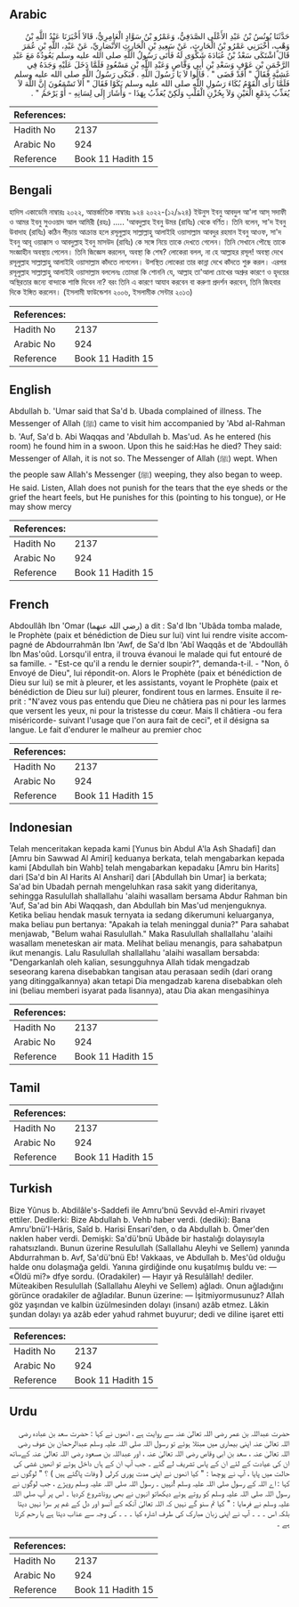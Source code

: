 ## Arabic


<div dir="rtl" lang="ar" style={{fontSize:'larger',backgroundColor:'#f8f9fa',padding:20}}>
حَدَّثَنَا يُونُسُ بْنُ عَبْدِ الأَعْلَى الصَّدَفِيُّ، وَعَمْرُو بْنُ سَوَّادٍ الْعَامِرِيُّ، قَالاَ أَخْبَرَنَا عَبْدُ اللَّهِ بْنُ وَهْبٍ، أَخْبَرَنِي عَمْرُو بْنُ الْحَارِثِ، عَنْ سَعِيدِ بْنِ الْحَارِثِ الأَنْصَارِيِّ، عَنْ عَبْدِ، اللَّهِ بْنِ عُمَرَ قَالَ اشْتَكَى سَعْدُ بْنُ عُبَادَةَ شَكْوَى لَهُ فَأَتَى رَسُولُ اللَّهِ صلى الله عليه وسلم يَعُودُهُ مَعَ عَبْدِ الرَّحْمَنِ بْنِ عَوْفٍ وَسَعْدِ بْنِ أَبِي وَقَّاصٍ وَعَبْدِ اللَّهِ بْنِ مَسْعُودٍ فَلَمَّا دَخَلَ عَلَيْهِ وَجَدَهُ فِي غَشِيَّةٍ فَقَالَ ‏"‏ أَقَدْ قَضَى ‏"‏ ‏.‏ قَالُوا لاَ يَا رَسُولَ اللَّهِ ‏.‏ فَبَكَى رَسُولُ اللَّهِ صلى الله عليه وسلم فَلَمَّا رَأَى الْقَوْمُ بُكَاءَ رَسُولِ اللَّهِ صلى الله عليه وسلم بَكَوْا فَقَالَ ‏"‏ أَلاَ تَسْمَعُونَ إِنَّ اللَّهَ لاَ يُعَذِّبُ بِدَمْعِ الْعَيْنِ وَلاَ بِحُزْنِ الْقَلْبِ وَلَكِنْ يُعَذِّبُ بِهَذَا - وَأَشَارَ إِلَى لِسَانِهِ - أَوْ يَرْحَمُ ‏"‏ ‏.‏
</div>
<div style={{backgroundColor:'#f8f9fa',padding:20, marginBottom: 10}}><table> <thead> <tr> <th>References:</th> <th></th> </tr> </thead> <tbody><tr><td>Hadith No</td><td>2137</td></tr><tr><td>Arabic No</td><td>924</td></tr><tr><td>Reference</td><td>Book 11 Hadith 15</td></tr></tbody></table></div>

## Bengali


<div dir="ltr" lang="bn" style={{fontSize:'larger',backgroundColor:'#f8f9fa',padding:20}}>
হাদিস একাডেমি নাম্বারঃ ২০২২, আন্তর্জাতিক নাম্বারঃ ৯২৪ ২০২২-(১২/৯২৪) ইউনুস ইবনু আবদুল আ'লা আস্ সদাফী ও আমর ইবনু সুওওয়াদ আল আমিরী (রহঃ) ..... 'আবদুল্লাহ ইবনু উমর (রাযিঃ) থেকে বর্ণিত। তিনি বলেন, সা'দ ইবনু উবাদাহ (রাযিঃ) কঠিন পীড়ায় আক্রান্ত হলে রসূলুল্লাহ সাল্লাল্লাহু আলাইহি ওয়াসাল্লাম আবদুর রহমান ইবনু আওফ, সা'দ ইবনু আবূ ওয়াক্কাস ও আবদুল্লাহ ইবনু মাসউদ (রাযিঃ) কে সঙ্গে নিয়ে তাকে দেখতে গেলেন। তিনি সেখানে পৌছে তাকে সংজ্ঞাহীন অবস্থায় পেলেন। তিনি জিজ্ঞেস করলেন, অবস্থা কি শেষ? লোকেরা বলল, না হে আল্লাহর রসূল! অবস্থা দেখে রসূলুল্লাহ সাল্লাল্লাহু আলাইহি ওয়াসাল্লাম কাঁদতে লাগলেন। উপস্থিত লোকেরা তার কান্না দেখে কাঁদতে শুরু করল। এরপর রসূলুল্লাহ সাল্লাল্লাহু আলাইহি ওয়াসাল্লাম বললেনঃ তোমরা কি শোননি যে, আল্লাহ তা'আলা চোখের অশ্রুর কারণে ও হৃদয়ের অস্থিরতার জন্যে বান্দাকে শাস্তি দিবেন না? বরং তিনি এ কারণে আযাব করবেন বা করুণা প্রদর্শন করবেন, তিনি জিহবার দিকে ইঙ্গিত করলেন। (ইসলামী ফাউন্ডেশন ২০০৬, ইসলামীক সেন্টার ২০১৩)
</div>
<div style={{backgroundColor:'#f8f9fa',padding:20, marginBottom: 10}}><table> <thead> <tr> <th>References:</th> <th></th> </tr> </thead> <tbody><tr><td>Hadith No</td><td>2137</td></tr><tr><td>Arabic No</td><td>924</td></tr><tr><td>Reference</td><td>Book 11 Hadith 15</td></tr></tbody></table></div>

## English


<div dir="ltr" lang="en" style={{fontSize:'larger',backgroundColor:'#f8f9fa',padding:20}}>
Abdullah b. 'Umar said that Sa'd b. Ubada complained of illness. The Messenger of Allah (ﷺ) came to visit him accompanied by 'Abd al-Rahman b. 'Auf, Sa'd b. Abi Waqqas and 'Abdullah b. Mas'ud. As he entered (his room) he found him in a swoon. Upon this he said:Has he died? They said: Messenger of Allah, it is not so. The Messenger of Allah (ﷺ) wept. When the people saw Allah's Messenger (ﷺ) weeping, they also began to weep. He said. Listen, Allah does not punish for the tears that the eye sheds or the grief the heart feels, but He punishes for this (pointing to his tongue), or He may show mercy
</div>
<div style={{backgroundColor:'#f8f9fa',padding:20, marginBottom: 10}}><table> <thead> <tr> <th>References:</th> <th></th> </tr> </thead> <tbody><tr><td>Hadith No</td><td>2137</td></tr><tr><td>Arabic No</td><td>924</td></tr><tr><td>Reference</td><td>Book 11 Hadith 15</td></tr></tbody></table></div>

## French


<div dir="ltr" lang="fr" style={{fontSize:'larger',backgroundColor:'#f8f9fa',padding:20}}>
Abdoullâh Ibn 'Omar (رضي الله عنهما) a dit : Sa'd Ibn 'Ubâda tomba malade, le Prophète (paix et bénédiction de Dieu sur lui) vint lui rendre visite accompagné de Abdourrahmân Ibn 'Awf, de Sa'd Ibn 'Abî Waqqâs et de 'Abdoullâh Ibn Mas'oûd. Lorsqu'il entra, il trouva évanoui le malade qui fut entouré de sa famille. - "Est-ce qu'il a rendu le dernier soupir?", demanda-t-il. - "Non, ô Envoyé de Dieu", lui répondit-on. Alors le Prophète (paix et bénédiction de Dieu sur lui) se mit à pleurer, et les assistants, voyant le Prophète (paix et bénédiction de Dieu sur lui) pleurer, fondirent tous en larmes. Ensuite il reprit : "N'avez vous pas entendu que Dieu ne châtiera pas ni pour les larmes que versent les yeux, ni pour la tristesse du cœur. Mais Il châtiera -ou fera miséricorde- suivant l'usage que l'on aura fait de ceci", et il désigna sa langue. Le fait d'endurer le malheur au premier choc
</div>
<div style={{backgroundColor:'#f8f9fa',padding:20, marginBottom: 10}}><table> <thead> <tr> <th>References:</th> <th></th> </tr> </thead> <tbody><tr><td>Hadith No</td><td>2137</td></tr><tr><td>Arabic No</td><td>924</td></tr><tr><td>Reference</td><td>Book 11 Hadith 15</td></tr></tbody></table></div>

## Indonesian


<div dir="ltr" lang="id" style={{fontSize:'larger',backgroundColor:'#f8f9fa',padding:20}}>
Telah menceritakan kepada kami [Yunus bin Abdul A'la Ash Shadafi] dan [Amru bin Sawwad Al Amiri] keduanya berkata, telah mengabarkan kepada kami [Abdullah bin Wahb] telah mengabarkan kepadaku [Amru bin Harits] dari [Sa'd bin Al Harits Al Anshari] dari [Abdullah bin Umar] ia berkata; Sa'ad bin Ubadah pernah mengeluhkan rasa sakit yang dideritanya, sehingga Rasulullah shallallahu 'alaihi wasallam bersama Abdur Rahman bin 'Auf, Sa'ad bin Abi Waqqash, dan Abdullah bin Mas'ud menjenguknya. Ketika beliau hendak masuk ternyata ia sedang dikerumuni keluarganya, maka beliau pun bertanya: "Apakah ia telah meninggal dunia?" Para sahabat menjawab, "Belum wahai Rasulullah." Maka Rasulullah shallallahu 'alaihi wasallam meneteskan air mata. Melihat beliau menangis, para sahabatpun ikut menangis. Lalu Rasulullah shallallahu 'alaihi wasallam bersabda: "Dengarkanlah oleh kalian, sesungguhnya Allah tidak mengadzab seseorang karena disebabkan tangisan atau perasaan sedih (dari orang yang ditinggalkannya) akan tetapi Dia mengadzab karena disebabkan oleh ini (beliau memberi isyarat pada lisannya), atau Dia akan mengasihinya
</div>
<div style={{backgroundColor:'#f8f9fa',padding:20, marginBottom: 10}}><table> <thead> <tr> <th>References:</th> <th></th> </tr> </thead> <tbody><tr><td>Hadith No</td><td>2137</td></tr><tr><td>Arabic No</td><td>924</td></tr><tr><td>Reference</td><td>Book 11 Hadith 15</td></tr></tbody></table></div>

## Tamil


<div dir="ltr" lang="ta" style={{fontSize:'larger',backgroundColor:'#f8f9fa',padding:20}}>

</div>
<div style={{backgroundColor:'#f8f9fa',padding:20, marginBottom: 10}}><table> <thead> <tr> <th>References:</th> <th></th> </tr> </thead> <tbody><tr><td>Hadith No</td><td>2137</td></tr><tr><td>Arabic No</td><td>924</td></tr><tr><td>Reference</td><td>Book 11 Hadith 15</td></tr></tbody></table></div>

## Turkish


<div dir="ltr" lang="tr" style={{fontSize:'larger',backgroundColor:'#f8f9fa',padding:20}}>
Bize Yûnus b. Abdilâle's-Saddefi ile Amru'bnü Sevvâd el-Amiri rivayet ettiler. Dedilerki: Bize Abdullah b. Vehb haber verdi. (dediki): Bana Amru'bnü'I-Hâris, Saîd b. Harisi Ensari'den, o da Abdullah b. Ömer'den naklen haber verdi. Demişki: Sa'dü'bnü Ubâde bir hastalığı dolayısıyla rahatsızlandı. Bunun üzerine Resulullah (Sallallahu Aleyhi ve Sellem) yanında Abdurrahman b. Avf, Sa'dü'bnü Eb! Vakkaas, ve Abdullah b. Mes'ûd olduğu halde onu dolaşmağa geldi. Yanına girdiğinde onu kuşatılmış buldu ve: — «Öldü mi?» dfye sordu. (Oradakiler) — Hayır yâ Resulâllah! dediler. Müteakiben Resulullah (Sallallahu Aleyhi ve Sellem) ağladı. Onun ağladığını görünce oradakiler de ağladılar. Bunun üzerine: — İşitmiyormusunuz? Allah göz yaşından ve kalbin üzülmesinden dolayı (insanı) azâb etmez. Lâkin şundan dolayı ya azâb eder yahud rahmet buyurur; dedi ve diline işaret etti
</div>
<div style={{backgroundColor:'#f8f9fa',padding:20, marginBottom: 10}}><table> <thead> <tr> <th>References:</th> <th></th> </tr> </thead> <tbody><tr><td>Hadith No</td><td>2137</td></tr><tr><td>Arabic No</td><td>924</td></tr><tr><td>Reference</td><td>Book 11 Hadith 15</td></tr></tbody></table></div>

## Urdu


<div dir="rtl" lang="ur" style={{fontSize:'larger',backgroundColor:'#f8f9fa',padding:20}}>
حضرت عبداللہ بن عمر رضی اللہ تعالیٰ عنہ سے روایت ہے ، انھوں نے کہا : حضرت سعد بن عبادہ رضی اللہ تعالیٰ عنہ اپنی بیماری میں مبتلا ہوئے تو رسول اللہ صلی اللہ علیہ وسلم عبدالرحمان بن عوف رضی اللہ تعالیٰ عنہ ، سعد بن ابی وقاص رضی اللہ تعالیٰ عنہ ، اور عبداللہ بن مسعود رضی اللہ تعالیٰ عنہ کےساتھ ان کی عیادت کے لئے ان کے پاس تشریف لے گئے ۔ جب آپ ان کے ہاں داخل ہوئے تو انھیں غشی کی حالت میں پایا ، آپ نے پوچھا : " کیا انھوں نے اپنی مدت پوری کرلی ( وفات پاگئے ہیں ) ؟ " لوگوں نے کہا : اے اللہ کے رسول صلی اللہ علیہ وسلم !نہیں ۔ رسول اللہ صلی اللہ علیہ وسلم روپڑے ، جب لوگوں نے رسول اللہ صلی اللہ علیہ وسلم کو روتے ہوئے دیکھاتو انہوں نے بھی روناشروع کردیا ۔ اس پر آپ صلی اللہ علیہ وسلم نے فرمایا : " کیا تم سنو گے نہیں کہ اللہ تعالیٰ آنکھ کے آنسو اور دل کے غم پر سزا نہیں دیتا بلکہ اس ۔ ۔ ۔ آپ نے اپنی زبان مبارک کی طرف اشارہ کیا ۔ ۔ ۔ کی وجہ سے عذاب دیتا ہے یا رحم کرتا ہے ۔
</div>
<div style={{backgroundColor:'#f8f9fa',padding:20, marginBottom: 10}}><table> <thead> <tr> <th>References:</th> <th></th> </tr> </thead> <tbody><tr><td>Hadith No</td><td>2137</td></tr><tr><td>Arabic No</td><td>924</td></tr><tr><td>Reference</td><td>Book 11 Hadith 15</td></tr></tbody></table></div>